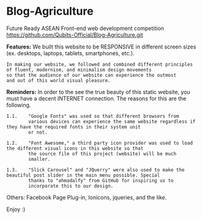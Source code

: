 # Blog-Agriculture
Future Ready ASEAN Front-end web development competition
https://github.com/Qubits-Official/Blog-Agriculture.git

**Features:**
    We built this website to be RESPONSIVE in different screen sizes (ex. desktops, laptops, tablets, smartphones, etc.).

    In making our website, we followed and combined different principles of fluent, modernism, and minimalism design movements
    so that the audience of our website can experience the outmost
    and out of this world visual pleasure.

**Reminders:**
    In order to the see the true beauty of this static website, you must have a decent INTERNET connection. The reasons for this are
    the following.

    1.1.    "Google Fonts" was used so that different browsers from
            various devices can experience the same website regardless if they have the required fonts in their system unit 
            or not.
    
    1.2.    "Font Awesome," a third party icon provider was used to load the different visual icons in this website so that
            the source file of this project (website) will be much
            smaller.
    
    1.3.    "Slick Carousel" and "JQuerry" were also used to make the beautiful post slider in the main menu possible. Special
            thanks to "ahmadalfy" from GitHub for inspiring us to
            incorporate this to our design.

Others: Facebook Page Plug-in, Ionicons, jqueries, and the like.

Enjoy :)